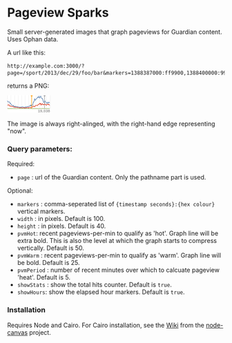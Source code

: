 Pageview Sparks
===============

Small server-generated images that graph pageviews for Guardian content. Uses Ophan data. 

A url like this:
```
http://example.com:3000/?page=/sport/2013/dec/29/foo/bar&markers=1388387000:ff9900,1388400000:999999
```
returns a PNG:

![example](./example.png)

The image is always right-alinged, with the right-hand edge representing "now". 

### Query parameters:

Required:
* `page` : url of the Guardian content. Only the pathname part is used.

Optional:
* `markers` : comma-seperated list of `{timestamp seconds}:{hex colour}` vertical markers.
* `width` : in pixels. Default is 100.
* `height` : in pixels. Default is 40.
* `pvmHot`: recent pageviews-per-min to qualify as 'hot'. Graph line will be extra bold. This is also the level at which the graph starts to compress vertically. Default is 50.
* `pvmWarm` : recent pageviews-per-min to qualify as 'warm'. Graph line will be bold. Default is 25.
* `pvmPeriod` : number of recent minutes over which to calcuate pageview 'heat'. Default is 5.
* `showStats` : show the total hits counter. Default is `true`.
* `showHours`:  show the elapsed hour markers. Default is `true`.


### Installation

Requires Node and Cairo. For Cairo installation, see the [Wiki](https://github.com/LearnBoost/node-canvas/wiki/_pages) from the [node-canvas](https://github.com/LearnBoost/node-canvas) project.
